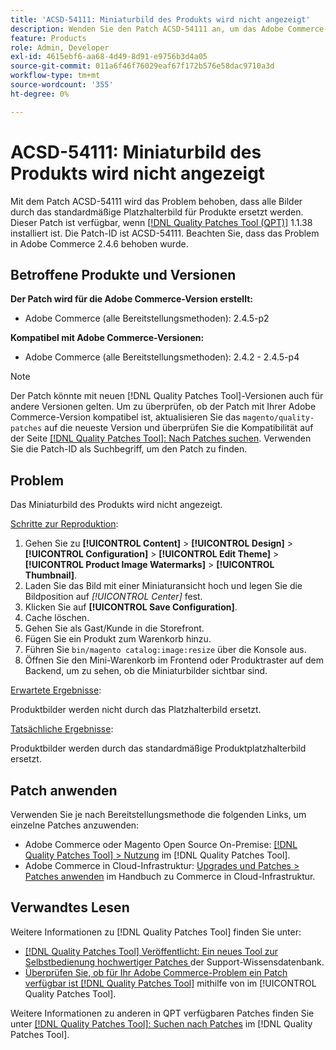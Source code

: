 ```yaml
---
title: 'ACSD-54111: Miniaturbild des Produkts wird nicht angezeigt'
description: Wenden Sie den Patch ACSD-54111 an, um das Adobe Commerce-Problem zu beheben, bei dem alle Bilder durch das standardmäßige Produkt-Platzhalterbild ersetzt werden.
feature: Products
role: Admin, Developer
exl-id: 4615ebf6-aa68-4d49-8d91-e9756b3d4a05
source-git-commit: 011a6f46f76029eaf67f172b576e58dac9710a3d
workflow-type: tm+mt
source-wordcount: '355'
ht-degree: 0%

---
```


# ACSD-54111: Miniaturbild des Produkts wird nicht angezeigt

Mit dem Patch ACSD-54111 wird das Problem behoben, dass alle Bilder durch das standardmäßige Platzhalterbild für Produkte ersetzt werden. Dieser Patch ist verfügbar, wenn [[!DNL Quality Patches Tool (QPT)]](https://experienceleague.adobe.com/de/docs/commerce-operations/tools/quality-patches-tool/quality-patches-tool-to-self-serve-quality-patches) 1.1.38 installiert ist. Die Patch-ID ist ACSD-54111. Beachten Sie, dass das Problem in Adobe Commerce 2.4.6 behoben wurde.

## Betroffene Produkte und Versionen

**Der Patch wird für die Adobe Commerce-Version erstellt:**

* Adobe Commerce (alle Bereitstellungsmethoden): 2.4.5-p2

**Kompatibel mit Adobe Commerce-Versionen:**

* Adobe Commerce (alle Bereitstellungsmethoden): 2.4.2 - 2.4.5-p4

>[!NOTE]
>
>Der Patch könnte mit neuen [!DNL Quality Patches Tool]-Versionen auch für andere Versionen gelten. Um zu überprüfen, ob der Patch mit Ihrer Adobe Commerce-Version kompatibel ist, aktualisieren Sie das `magento/quality-patches` auf die neueste Version und überprüfen Sie die Kompatibilität auf der Seite [[!DNL Quality Patches Tool]: Nach Patches suchen](https://experienceleague.adobe.com/tools/commerce-quality-patches/index.html?lang=de). Verwenden Sie die Patch-ID als Suchbegriff, um den Patch zu finden.

## Problem

Das Miniaturbild des Produkts wird nicht angezeigt.

<u>Schritte zur Reproduktion</u>:

1. Gehen Sie zu **[!UICONTROL Content]** > **[!UICONTROL Design]** > **[!UICONTROL Configuration]** > **[!UICONTROL Edit Theme]** > **[!UICONTROL Product Image Watermarks]** > **[!UICONTROL Thumbnail]**.
1. Laden Sie das Bild mit einer Miniaturansicht hoch und legen Sie die Bildposition auf *[!UICONTROL Center]* fest.
1. Klicken Sie auf **[!UICONTROL Save Configuration]**.
1. Cache löschen.
1. Gehen Sie als Gast/Kunde in die Storefront.
1. Fügen Sie ein Produkt zum Warenkorb hinzu.
1. Führen Sie `bin/magento catalog:image:resize` über die Konsole aus.
1. Öffnen Sie den Mini-Warenkorb im Frontend oder Produktraster auf dem Backend, um zu sehen, ob die Miniaturbilder sichtbar sind.

<u>Erwartete Ergebnisse</u>:

Produktbilder werden nicht durch das Platzhalterbild ersetzt.

<u>Tatsächliche Ergebnisse</u>:

Produktbilder werden durch das standardmäßige Produktplatzhalterbild ersetzt.

## Patch anwenden

Verwenden Sie je nach Bereitstellungsmethode die folgenden Links, um einzelne Patches anzuwenden:

* Adobe Commerce oder Magento Open Source On-Premise: [[!DNL Quality Patches Tool] > Nutzung](/help/tools/quality-patches-tool/usage.md) im [!DNL Quality Patches Tool].
* Adobe Commerce in Cloud-Infrastruktur: [Upgrades und Patches > Patches anwenden](https://experienceleague.adobe.com/docs/commerce-cloud-service/user-guide/develop/upgrade/apply-patches.html?lang=de) im Handbuch zu Commerce in Cloud-Infrastruktur.

## Verwandtes Lesen

Weitere Informationen zu [!DNL Quality Patches Tool] finden Sie unter:

* [[!DNL Quality Patches Tool] Veröffentlicht: Ein neues Tool zur Selbstbedienung hochwertiger Patches ](https://experienceleague.adobe.com/de/docs/commerce-operations/tools/quality-patches-tool/quality-patches-tool-to-self-serve-quality-patches) der Support-Wissensdatenbank.
* [Überprüfen Sie, ob für Ihr Adobe Commerce-Problem ein Patch verfügbar ist [!DNL Quality Patches Tool]](/help/tools/quality-patches-tool/patches-available-in-qpt/check-patch-for-magento-issue-with-magento-quality-patches.md) mithilfe von im [!UICONTROL Quality Patches Tool].


Weitere Informationen zu anderen in QPT verfügbaren Patches finden Sie unter [[!DNL Quality Patches Tool]: Suchen nach Patches](https://experienceleague.adobe.com/tools/commerce-quality-patches/index.html?lang=de) im [!DNL Quality Patches Tool].
